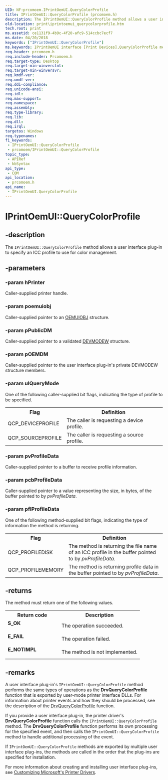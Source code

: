 ```yaml
---
UID: NF:prcomoem.IPrintOemUI.QueryColorProfile
title: IPrintOemUI::QueryColorProfile (prcomoem.h)
description: The IPrintOemUI::QueryColorProfile method allows a user interface plug-in to specify an ICC profile to use for color management.
old-location: print\iprintoemui_querycolorprofile.htm
tech.root: print
ms.assetid: ce1131f9-4b9c-4f20-afc9-514ccbc7ecf7
ms.date: 04/20/2018
keywords: ["IPrintOemUI::QueryColorProfile"]
ms.keywords: IPrintOemUI interface [Print Devices],QueryColorProfile method, IPrintOemUI.QueryColorProfile, IPrintOemUI::QueryColorProfile, QueryColorProfile, QueryColorProfile method [Print Devices], QueryColorProfile method [Print Devices],IPrintOemUI interface, prcomoem/IPrintOemUI::QueryColorProfile, print.iprintoemui_querycolorprofile, print_unidrv-pscript_ui_7541a49f-f14c-4c73-88d7-80f316ae3602.xml
req.header: prcomoem.h
req.include-header: Prcomoem.h
req.target-type: Desktop
req.target-min-winverclnt: 
req.target-min-winversvr: 
req.kmdf-ver: 
req.umdf-ver: 
req.ddi-compliance: 
req.unicode-ansi: 
req.idl: 
req.max-support: 
req.namespace: 
req.assembly: 
req.type-library: 
req.lib: 
req.dll: 
req.irql: 
targetos: Windows
req.typenames: 
f1_keywords:
 - IPrintOemUI::QueryColorProfile
 - prcomoem/IPrintOemUI::QueryColorProfile
topic_type:
 - APIRef
 - kbSyntax
api_type:
 - COM
api_location:
 - prcomoem.h
api_name:
 - IPrintOemUI.QueryColorProfile
---
```


# IPrintOemUI::QueryColorProfile


## -description

The <code>IPrintOemUI::QueryColorProfile</code> method allows a user interface plug-in to specify an ICC profile to use for color management.

## -parameters

### -param hPrinter

Caller-supplied printer handle.

### -param poemuiobj

Caller-supplied pointer to an <a href="https://docs.microsoft.com/windows-hardware/drivers/ddi/printoem/ns-printoem-_oemuiobj">OEMUIOBJ</a> structure.

### -param pPublicDM

Caller-supplied pointer to a validated <a href="https://docs.microsoft.com/windows/win32/api/wingdi/ns-wingdi-devmodew">DEVMODEW</a> structure.

### -param pOEMDM

Caller-supplied pointer to the user interface plug-in's private DEVMODEW structure members.

### -param ulQueryMode

One of the following caller-supplied bit flags, indicating the type of profile to be specified.

<table>
<tr>
<th>Flag</th>
<th>Definition</th>
</tr>
<tr>
<td>
QCP_DEVICEPROFILE

</td>
<td>
The caller is requesting a device profile.

</td>
</tr>
<tr>
<td>
QCP_SOURCEPROFILE

</td>
<td>
The caller is requesting a source profile.

</td>
</tr>
</table>

### -param pvProfileData

Caller-supplied pointer to a buffer to receive profile information.

### -param pcbProfileData

Caller-supplied pointer to a value representing the size, in bytes, of the buffer pointed to by <i>pvProfileData</i>.

### -param pflProfileData

One of the following method-supplied bit flags, indicating the type of information the method is returning.

<table>
<tr>
<th>Flag</th>
<th>Definition</th>
</tr>
<tr>
<td>
QCP_PROFILEDISK

</td>
<td>
The method is returning the file name of an ICC profile in the buffer pointed to by <i>pvProfileData</i>.

</td>
</tr>
<tr>
<td>
QCP_PROFILEMEMORY

</td>
<td>
The method is returning profile data in the buffer pointed to by <i>pvProfileData</i>.

</td>
</tr>
</table>

## -returns

The method must return one of the following values.

<table>
<tr>
<th>Return code</th>
<th>Description</th>
</tr>
<tr>
<td width="40%">
<dl>
<dt><b>S_OK</b></dt>
</dl>
</td>
<td width="60%">
The operation succeeded.

</td>
</tr>
<tr>
<td width="40%">
<dl>
<dt><b>E_FAIL</b></dt>
</dl>
</td>
<td width="60%">
The operation failed.

</td>
</tr>
<tr>
<td width="40%">
<dl>
<dt><b>E_NOTIMPL</b></dt>
</dl>
</td>
<td width="60%">
The method is not implemented.

</td>
</tr>
</table>

## -remarks

A user interface plug-in's <code>IPrintOemUI::QueryColorProfile</code> method performs the same types of operations as the <b>DrvQueryColorProfile</b> function that is exported by user-mode printer interface DLLs. For information about printer events and how they should be processed, see the description of the <a href="https://docs.microsoft.com/windows-hardware/drivers/ddi/winddiui/nf-winddiui-drvquerycolorprofile">DrvQueryColorProfile</a> function.

If you provide a user interface plug-in, the printer driver's <b>DrvQueryColorProfile</b> function calls the <code>IPrintOemUI::QueryColorProfile</code> method. The <b>DrvQueryColorProfile</b> function performs its own processing for the specified event, and then calls the <code>IPrintOemUI::QueryColorProfile</code> method to handle additional processing of the event.

If <code>IPrintOemUI::QueryColorProfile</code> methods are exported by multiple user interface plug-ins, the methods are called in the order that the plug-ins are specified for installation.

For more information about creating and installing user interface plug-ins, see <a href="https://docs.microsoft.com/windows-hardware/drivers/print/customizing-microsoft-s-printer-drivers">Customizing Microsoft's Printer Drivers</a>.

